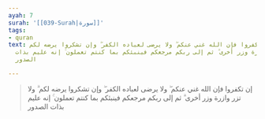 ```yaml
---
ayah: 7
surah: '[[039-Surah|سورة]]'
tags:
- quran
text: إن تكفروا فإن الله غني عنكم ۖ ولا يرضى لعباده الكفر ۖ وإن تشكروا يرضه لكم ۗ
  ولا تزر وازرة وزر أخرى ۗ ثم إلى ربكم مرجعكم فينبئكم بما كنتم تعملون ۚ إنه عليم بذات
  الصدور

---
```

> إن تكفروا فإن الله غني عنكم ۖ ولا يرضى لعباده الكفر ۖ وإن تشكروا يرضه لكم ۗ ولا تزر وازرة وزر أخرى ۗ ثم إلى ربكم مرجعكم فينبئكم بما كنتم تعملون ۚ إنه عليم بذات الصدور
